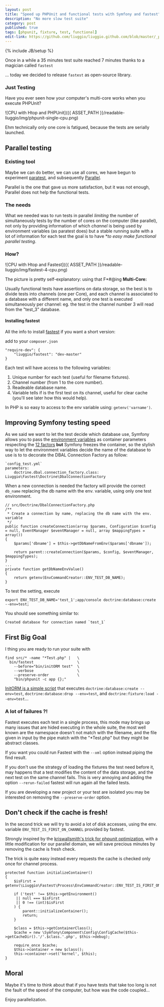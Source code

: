 ```yaml
---
layout: post
title: "Speed up PHPUnit and functional tests with Symfony and fastest"
description: "No more slow test suite"
category: post
published: true
tags: [phpunit, fixture, test, functional]
edit-link: https://github.com/liuggio/liuggio.github.com/blob/master/_posts/2014-09-24-speedup-symfony-functional-tests-phpunit.md
---
```

{% include JB/setup %}

Once in a while a 35 minutes test suite reached 7 minutes thanks to a magician called `fastest`

... today we decided to release `fastest` as open-source library.

### Just Testing

Have you ever seen how your computer's multi-core works when you execute PHPUnit? 

![CPU with Htop and PHPUnit]({{ ASSET_PATH }}/readable-liuggio/img/phpunit-single-cpu.png)

Ehm technically only one core is fatigued, because the tests are serially launched.

## Parallel testing

### Existing tool

Maybe we can do better, we can use all cores, we have begun to experiment [paratest](https://github.com/brianium/paratest), and subsequently 
[Parallel](https://github.com/grosser/parallel). 

Parallel is the one that gave us more satisfaction, but it was not enough, Parallel does not help the functional tests.

### The needs

What we needed was to run tests in parallel *limiting* the number of simultaneously tests by the number of cores on the computer (like parallel), not only by providing information of which *channel* is being used by environment variables (as paratest does) but a stable running suite with a lot of information for each test the goal is to have **to easy make functional parallel testing*.

### How?

![CPU with Htop and Fastest]({{ ASSET_PATH }}/readable-liuggio/img/fastest-4-cpu.png)

The picture is pretty self-explanatory: using that F*#@ing **Multi-Core:**

Usually functional tests have assertions on data storage, so the best is to divide tests into channels (one per Core), and each channel is associated to a database with a different name, and only one test is executed simultaneously per channel:
eg. the test in the channel number 3 will read from the "test_3" database.

#### Installing fastest

All the info to install [fastest](git@github.com:liuggio/fastest.git) if you want a short version:

add to your `composer.json`

    "require-dev": {
        "liuggio/fastest": "dev-master"
    }


Each test will have access to the following variables:

1. Unique number for each test (useful for filename fixtures).
2. Channel number (from 1 to the core number).
3. Readeable database name.
4. Variable tells if is the first test on its channel, useful for clear cache (you'll see later how this would help).

In PHP is so easy to access to the env variable using: `getenv('varname')`.

## Improving Symfony testing speed

As we said we want to let the test decide which database use, Symfony allows you to pass the [environment variables](http://symfony.com/doc/current/cookbook/configuration/external_parameters.html) as container parameters respecting the [12 factors](http://12factor.net/config) **but** Symfony freezes the container, so the stylish way to let the environment variables decide the name of the database to use is to to decorate the DBAL Connection Factory as follow:

    `config_test.yml`
    parameters:
        doctrine.dbal.connection_factory.class: Liuggio\Fastest\Doctrine\DbalConnectionFactory

When a new connection is needed the factory will provide the correct `db_name` replacing the db name with the env. variable, using only one test environment.

    // src/Doctrine/DbalConnectionFactory.php
    /**
     * Create a connection by name, replacing the db name with the env. variable
     */
    public function createConnection(array $params, Configuration $config = null, EventManager $eventManager = null, array $mappingTypes = array())
    {
        $params['dbname'] = $this->getDbNameFromEnv($params['dbname']);

        return parent::createConnection($params, $config, $eventManager, $mappingTypes);
    }
    ...
    private function getDbNameEnvValue()
    {
        return getenv(EnvCommandCreator::ENV_TEST_DB_NAME);
    }

 
To test the setting, execute 

`export ENV_TEST_DB_NAME='test_1';app/console doctrine:database:create --env=test;`

You should see something similar to:

    Created database for connection named `test_1`

## First Big Goal

I thing you are ready to run your suite with

    find src/* -name "*Test.php" |   \
      bin/fastest                    \
        --before="bin/initORM test"  \
        --verbose                    \
        --preserve-order             \
        "bin/phpunit -c app {};"

[InitORM is a simple script](https://gist.github.com/liuggio/e927a86c8fa4dadbe828) that executes `doctrine:database:create --env=test`, `doctrine:database:drop --env=test`, and `doctrine:fixture:load --env=test`...

### A lot of failures ?!

Fastest executes each test in a single process, this mode may brings up many issues that are hided executing in the whole suite, the most well known are the namespace doesn't not match with the filename, and the file given in input by the pipe match with the "*Test.php" but they might be abstract classes.

If you want you could run Fastest with the `--xml` option instead piping the find result.

If you don't use the strategy of loading the fixtures the test need before it, may happens that a test modifies the content of the data storage, and the next test on the same channel fails.
This is very annoying and adding the option `--rerun-failed` fastest will run again all the failed tests.

If you are developing a new project or your test are isolated you may be interested on removing the `--preserve-order` option.

## Don't check if the cache is fresh! 

In the second trick we will try to avoid a lot of disk accesses, using the env. variable `ENV_TEST_IS_FIRST_ON_CHANNEL` provided by fastest.

Strongly inspired by the [kriswallsmith's trick for phpunit optimization](http://kriswallsmith.net/post/27979797907/get-fast-an-easy-symfony2-phpunit-optimization), with a little modification for our parallel domain, we will save precious minutes by removing the cache is fresh check.

The trick is quite easy instead every requests the cache is checked only once for channel process.

    protected function initializeContainer()
    {   
        $isFirst = getenv(\Liuggio\Fastest\Process\EnvCommandCreator::ENV_TEST_IS_FIRST_ON_ITS_THREAD);

        if ('test' !== $this->getEnvironment()
         || null === $isFirst
         || 0 !== (int)$isFirst
        ) {
            parent::initializeContainer();
            return;
        }

        $class = $this->getContainerClass();
        $cache = new \Symfony\Component\Config\ConfigCache($this->getCacheDir().'/'.$class.'.php', $this->debug);

        require_once $cache;
        $this->container = new $class();
        this->container->set('kernel', $this);   
    }

## Moral

Maybe it's time to think about that if you have tests that take too long is not the fault of the speed of the computer, but how was the code coupled...

Enjoy parallelization.
